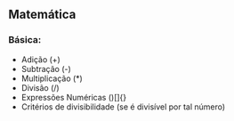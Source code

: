 ## Matemática

### Básica:
<ul>
    <li>Adição (+)</li>
    <li>Subtração (-)</li>
    <li>Multiplicação (*)</li>
    <li>Divisão (/)</li>
    <li>Expressões Numéricas ()[]{}</li>
	<li>Critérios de divisibilidade (se é divisível por tal número)</li>
</ul>